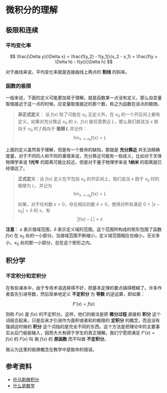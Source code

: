 # 微积分的理解

[annotation]: <id> (4dc72826-9305-42c2-a662-09a055b9007b)
[annotation]: <status> (protect)
[annotation]: <create_time> (2019-09-09 16:00:09)
[annotation]: <category> (数学理论)
[annotation]: <comments> (false)
[annotation]: <url> (http://blog.ccyg.studio/article/4dc72826-9305-42c2-a662-09a055b9007b)


## 极限和连续

### 平均变化率

$$
\frac{\Delta y}{\Delta x}
= \frac{f(y_2) - f(y_1)}{x_2 - x_1} 
= \frac{f(y + \Delta h) - f(y)}{\Delta h}
$$

对于曲线来说，平均变化率就是连接曲线上两点的 **割线** 的斜率。

### 函数的极限

一般来说，下面的定义可能更加易于理解。就是函数某一点没有定义，那么自变量取值接近于这一点的时候，应变量取值接近的那个数，称之为函数在该点的极限。

> **非正式定义**： 设 $f(x)$ 除了可能在 $x_0$ 无定义外，在 $x_0$ 的一个开区间上都有定义。如果对充分靠近 $x_0$ 的 $x$，$f(x)$ 能任意靠近 $L$，那么我们就说当 $x$ 趋向于 $x_0$ 时 $f$ 趋向于 **极限 $L$** 并记作：
> $$
> \lim_{x \to x_0} f(x) = L
> $$

上面的定义虽然易于理解，但是有一个致命的缺陷，那就是 **充分靠近** 并无法精确度量，对于不同的人和不同的事情来说，充分靠近可能有一些歧义，比如对于天体物理学来说 **1光年** 的距离可能比较近，但是对于量子物理学来说 **1纳米** 的距离就已经很远了。

> **正式定义**：设 $f(x)$ 定义在不包括 $x_0$ 的开区间上，我们说当 $x$ 趋于 $x_0$ 时的极限为 $L$，并记为
> $$
> \lim_{x \to x_0} f(x) = L
> $$
> 如果，对于任何数 $\varepsilon > 0$，存在相应的数 $\delta > 0$，使得对所有满足 $0 < |x - x_0| < \delta$ 的 $x$，有
> $$
> |f(x) - L| < \varepsilon
> $$
 
**注意**： $\varepsilon$ 表示值域范围，$\delta$ 表示定义域的范围。这个范围所构成的矩形包围了函数 $f(x)$ 在 $x_0$ 处的一小部分。当值域范围不断缩小，定义域范围相应也缩小，无论多小，$x_0$ 处的那一小部分，总在这个矩形之内。

## 积分学

### 不定积分和定积分

在有些课本中，由于专用术语选择得不好，把基本定理的要点搞得模糊了。许多作者首先引进导数，然后简单地定义 **不定积分** 为 **导数** 的逆运算，即如果：

$$
F'(x) = f(x)
$$

则称 $F(x)$ 是 $f(x)$ 的不定积分。这样，他们的做法是把 **微分过程** 直接和 **积分** 这个词结合起来。只是后来才引进作为面积或者和的极限的 **定积分** 的概念，而且没有强调这时候的 **积分** 这个词指的是完全不同的东西。这个方法是把理论中的主要事实从后门偷偷输入，因而大大有碍于学生的真正理解。我们宁愿把满足 $F'(x)=f(x)$ 的 $F(x)$ 叫
做 $f(x)$ 的 **原函数** 而不叫做 **不定积分**。

我认为这里的偷换概念在教学中是致命的错误。


## 参考资料

- [托马斯微积分](https://book.douban.com/subject/1231399/)
- [什么是数学](https://book.douban.com/subject/1320282/)
